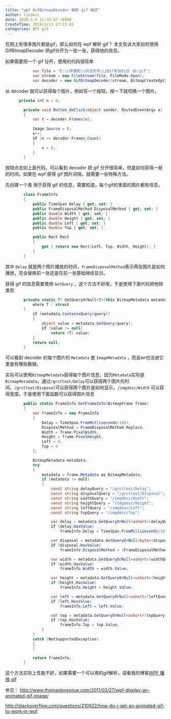 ```yaml
---
title: "wpf GifBitmapDecoder 解析 gif 格式"
author: lindexi
date: 2020-3-8 11:33:47 +0800
CreateTime: 2018/2/13 17:23:03
categories: WPF gif
---
```


在网上有很多图片都是gif，那么如何在 wpf 解析 gif？
本文告诉大家如何使用  GifBitmapDecoder 把gif分开为一张一张，获得他的信息。

<!--more-->


<!-- CreateTime:2018/2/13 17:23:03 -->

<!-- csdn -->

<!-- 标签：WPF，gif -->

如果需要把一个 gif 分开，使用的代码很简单

```csharp
            var file = "E:\\林德熙\\测试文件\\2017年9月1日 10.gif";
            var stream = new FileStream(file, FileMode.Open);
            var decoder = new GifBitmapDecoder(stream, BitmapCreateOptions.PreservePixelFormat, BitmapCacheOption.Default);

```

从 decoder 就可以获得每个图片，例如写一个按钮，按一下就切换一个图片。

```csharp
      private int n = 0;

        private void Button_OnClick(object sender, RoutedEventArgs e)
        {
            var t = decoder.Frames[n];
            
            Image.Source = t;
            n++;
            if (n >= decoder.Frames.Count)
            {
                n = 0;
            }
        }
```

按钮点击如上面代码，可以看到 decoder 把 gif 分开很简单，但是如何获得一帧的时间。如果在 wpf 获得 gif 图片间隔，就需要一些特殊方法。

先创建一个类 用于获得 gif 的信息，需要知道，每个gif的里面的图片都有信息。

```csharp
        class FrameInfo
        {
            public TimeSpan Delay { get; set; }
            public FrameDisposalMethod DisposalMethod { get; set; }
            public double Width { get; set; }
            public double Height { get; set; }
            public double Left { get; set; }
            public double Top { get; set; }

            public Rect Rect
            {
                get { return new Rect(Left, Top, Width, Height); }
            }
        }
```

其中 `Delay` 就是两个图片播放的时间，`FrameDisposalMethod`表示两张图片是如何播放，完全替换前一张还是在前一张基础继续显示。

获得 gif 的信息需要使用 `GetQuery` ，这个方法不好用，于是使用下面代码把他转类型

```csharp
        private static T? GetQueryOrNull<T>(this BitmapMetadata metadata, string query)
            where T : struct
        {
            if (metadata.ContainsQuery(query))
            {
                object value = metadata.GetQuery(query);
                if (value != null)
                    return (T) value;
            }
            return null;
        }
```

可以看到 decoder 的每个图片的 `Metadata` 是 `ImageMetadata` ，而且wr也没说它里面有哪些数据。

实际可以使用`BitmapMetadata`获得每个图片信息，因为`Metadata`实际是`BitmapMetadata`，通过`/grctlext/Delay`可以获得两个图片的时间，`/grctlext/Disposal`可以获得两个图片是如何显示，`/imgdesc/Width` 可以获得宽度。于是使用下面函数可以获得图片信息

```csharp
        public static FrameInfo GetFrameInfo(BitmapFrame frame)
        {
            var frameInfo = new FrameInfo
            {
                Delay = TimeSpan.FromMilliseconds(100),
                DisposalMethod = FrameDisposalMethod.Replace,
                Width = frame.PixelWidth,
                Height = frame.PixelHeight,
                Left = 0,
                Top = 0
            };

            BitmapMetadata metadata;
            try
            {
                metadata = frame.Metadata as BitmapMetadata;
                if (metadata != null)
                {
                    const string delayQuery = "/grctlext/Delay";
                    const string disposalQuery = "/grctlext/Disposal";
                    const string widthQuery = "/imgdesc/Width";
                    const string heightQuery = "/imgdesc/Height";
                    const string leftQuery = "/imgdesc/Left";
                    const string topQuery = "/imgdesc/Top";

                    var delay = metadata.GetQueryOrNull<ushort>(delayQuery);
                    if (delay.HasValue)
                        frameInfo.Delay = TimeSpan.FromMilliseconds(10 * delay.Value);

                    var disposal = metadata.GetQueryOrNull<byte>(disposalQuery);
                    if (disposal.HasValue)
                        frameInfo.DisposalMethod = (FrameDisposalMethod) disposal.Value;

                    var width = metadata.GetQueryOrNull<ushort>(widthQuery);
                    if (width.HasValue)
                        frameInfo.Width = width.Value;

                    var height = metadata.GetQueryOrNull<ushort>(heightQuery);
                    if (height.HasValue)
                        frameInfo.Height = height.Value;

                    var left = metadata.GetQueryOrNull<ushort>(leftQuery);
                    if (left.HasValue)
                        frameInfo.Left = left.Value;

                    var top = metadata.GetQueryOrNull<ushort>(topQuery);
                    if (top.HasValue)
                        frameInfo.Top = top.Value;
                }
            }
            catch (NotSupportedException)
            {
            }

            return frameInfo;
        }

```

这个方法实际上性能不好，如果需要一个可以用的gif解析，请看我的博客[WPF 播放 gif](https://lindexi.github.io/lindexi/post/WPF-%E6%92%AD%E6%94%BE-gif.html )

参见： http://www.thomaslevesque.com/2011/03/27/wpf-display-an-animated-gif-image/
	
http://stackoverflow.com/questions/210922/how-do-i-get-an-animated-gif-to-work-in-wpf

